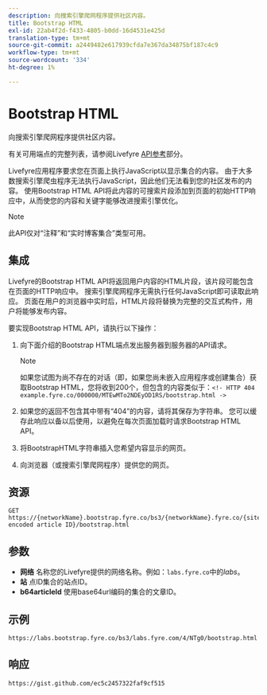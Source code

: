 ```yaml
---
description: 向搜索引擎爬网程序提供社区内容。
title: Bootstrap HTML
exl-id: 22ab4f2d-f433-4805-b0dd-16d4531e425d
translation-type: tm+mt
source-git-commit: a2449482e617939cfda7e367da34875bf187c4c9
workflow-type: tm+mt
source-wordcount: '334'
ht-degree: 1%

---
```


# Bootstrap HTML

向搜索引擎爬网程序提供社区内容。

有关可用端点的完整列表，请参阅Livefyre [API参考](https://api.livefyre.com/docs)部分。

Livefyre应用程序要求您在页面上执行JavaScript以显示集合的内容。 由于大多数搜索引擎爬虫程序无法执行JavaScript，因此他们无法看到您的社区发布的内容。 使用Bootstrap HTML API将此内容的可搜索片段添加到页面的初始HTTP响应中，从而使您的内容和关键字能够改进搜索引擎优化。

>[!NOTE]
>
>此API仅对“注释”和“实时博客集合”类型可用。

## 集成

Livefyre的Bootstrap HTML API将返回用户内容的HTML片段，该片段可能包含在页面的HTTP响应中。 搜索引擎爬网程序无需执行任何JavaScript即可读取此响应。 页面在用户的浏览器中实时后，HTML片段将替换为完整的交互式构件，用户将能够发布内容。

要实现Bootstrap HTML API，请执行以下操作：

1. 向下面介绍的Bootstrap HTML端点发出服务器到服务器的API请求。

   >[!NOTE]
   >
   >如果您试图为尚不存在的对话（即，如果您尚未嵌入应用程序或创建集合）获取Bootstrap HTML，您将收到200个，但包含的内容类似于：`<!- HTTP 404 example.fyre.co/000000/MTEwMTo2NDEyOD1RS/bootstrap.html ->`

1. 如果您的返回不包含其中带有“404”的内容，请将其保存为字符串。 您可以缓存此响应以备以后使用，以避免在每次页面加载时请求Bootstrap HTML API。
1. 将BootstrapHTML字符串插入您希望内容显示的网页。
1. 向浏览器（或搜索引擎爬网程序）提供您的网页。

## 资源

```
GET https://{networkName}.bootstrap.fyre.co/bs3/{networkName}.fyre.co/{siteId}/{base64 encoded article ID}/bootstrap.html 
```

## 参数

* **网络** 名称您的Livefyre提供的网络名称。例如：`labs.fyre.co`中的&#x200B;*labs*。
* **站** 点ID集合的站点ID。
* **b64articleId** 使用base64url编码的集合的文章ID。

## 示例

```
https://labs.bootstrap.fyre.co/bs3/labs.fyre.com/4/NTg0/bootstrap.html 
```

## 响应

```
https://gist.github.com/ec5c2457322faf9cf515 
```
